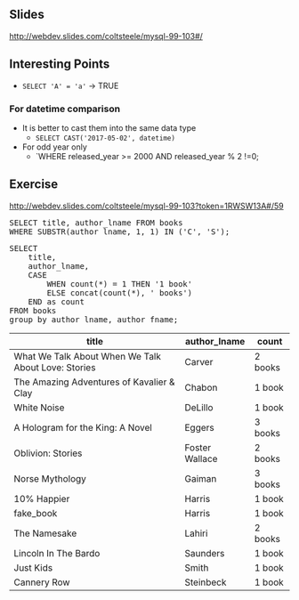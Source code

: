 ## Slides
http://webdev.slides.com/coltsteele/mysql-99-103#/

## Interesting Points
- `SELECT 'A' = 'a'` -> TRUE

### For datetime comparison
- It is better to cast them into the same data type
  - `SELECT CAST('2017-05-02', datetime)`
- For odd year only
  - `WHERE released_year >= 2000 AND released_year % 2 !=0;

## Exercise
http://webdev.slides.com/coltsteele/mysql-99-103?token=1RWSW13A#/59

<pre>SELECT title, author_lname FROM books
WHERE SUBSTR(author_lname, 1, 1) IN ('C', 'S');</pre>

<pre>SELECT
    title,
    author_lname,
    CASE
        WHEN count(*) = 1 THEN '1 book'
        ELSE concat(count(*), ' books')
    END as count
FROM books 
group by author_lname, author_fname;</pre>


| title                                               | author_lname   | count   |
| ----------------------------------------------------| -------------- | ------- |
| What We Talk About When We Talk About Love: Stories | Carver         | 2 books |
| The Amazing Adventures of Kavalier & Clay           | Chabon         | 1 book  |
| White Noise                                         | DeLillo        | 1 book  |
| A Hologram for the King: A Novel                    | Eggers         | 3 books |
| Oblivion: Stories                                   | Foster Wallace | 2 books |
| Norse Mythology                                     | Gaiman         | 3 books |
| 10% Happier                                         | Harris         | 1 book  |
| fake_book                                           | Harris         | 1 book  |
| The Namesake                                        | Lahiri         | 2 books |
| Lincoln In The Bardo                                | Saunders       | 1 book  |
| Just Kids                                           | Smith          | 1 book  |
| Cannery Row                                         | Steinbeck      | 1 book  |


